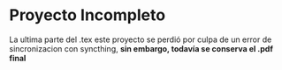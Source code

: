 # Proyecto Incompleto

La ultima parte del .tex este proyecto se perdió por culpa de un error de sincronizacion con syncthing, **sin embargo, todavía se conserva el .pdf final**
